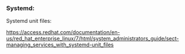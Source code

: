 ### Systemd:



Systemd unit files:

https://access.redhat.com/documentation/en-us/red_hat_enterprise_linux/7/html/system_administrators_guide/sect-managing_services_with_systemd-unit_files
